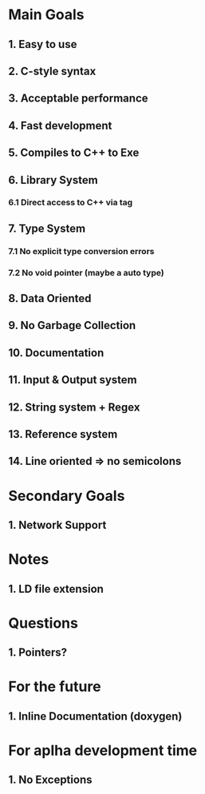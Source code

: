 # Main Goals

## 1. Easy to use
## 2. C-style syntax
## 3. Acceptable performance
## 4. Fast development
## 5. Compiles to C++ to Exe
## 6. Library System
### 6.1 Direct access to C++ via tag
## 7. Type System
### 7.1 No explicit type conversion errors
### 7.2 No void pointer (maybe a auto type)
## 8. Data Oriented
## 9. No Garbage Collection
## 10. Documentation
## 11. Input & Output system
## 12. String system + Regex
## 13. Reference system
## 14. Line oriented => no semicolons

# Secondary Goals
## 1. Network Support

# Notes
## 1. LD file extension

# Questions
## 1. Pointers?

# For the future
## 1. Inline Documentation (doxygen)

# For aplha development time
## 1. No Exceptions